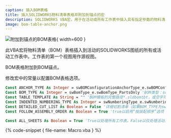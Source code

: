 ```yaml
---
caption: 插入BOM表格
title: 插入SOLIDWORKS物料清单表格并附加到锚点的宏
description: SOLIDWORKS VBA宏，用于在活动或所有工作表中插入具有指定参数的物料清单（BOM）表格，并将其附加到锚点
image: bom-table-anchor.png
---
```

![附加到锚点的BOM表格](bom-table-anchor.png){ width=600 }

此VBA宏将物料清单（BOM）表格插入到活动的SOLIDWORKS图纸的所有或活动工作表中。工作表的第一个视图用作源视图。

BOM表格附加到BOM锚点。

修改宏中的常量以配置BOM表格选项。

~~~ vb
Const ANCHOR_TYPE As Integer = swBOMConfigurationAnchorType_e.swBOMConfigurationAnchor_TopLeft '锚点类型：swBOMConfigurationAnchor_BottomLeft，swBOMConfigurationAnchor_BottomRight，swBOMConfigurationAnchor_TopLeft，swBOMConfigurationAnchor_TopRight
Const BOM_TYPE As Integer = swBomType_e.swBomType_PartsOnly 'BOM类型：swBomType_Indented，swBomType_PartsOnly，swBomType_TopLevelOnly
Const TABLE_TEMPLATE As String = "" 'BOM模板的完整路径*.sldbomtbt，或空字符串以使用默认模板
Const INDENTED_NUMBERING_TYPE As Integer = swNumberingType_e.swNumberingType_Flat '编号类型（如果BOM_TYPE为swBomType_Indented）：swIndentedBOMNotSet，swNumberingType_Detailed，swNumberingType_Flat，swNumberingType_None
Const DETAILED_CUT_LIST As Boolean = False '详细切割清单（如果BOM_TYPE为swBomType_Indented）
Const FOLLOW_ASSEMBLY_ORDER As Boolean = True 'true以启用“按装配顺序”选项

Const ALL_SHEETS As Boolean = True 'True以处理所有工作表，False以仅处理活动工作表
~~~

{% code-snippet { file-name: Macro.vba } %}